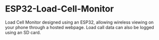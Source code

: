 # ESP32-Load-Cell-Monitor
Load Cell Monitor designed using an ESP32, allowing wireless viewing on your phone through a hosted webpage.  Load call data can also be logged using an SD card.
